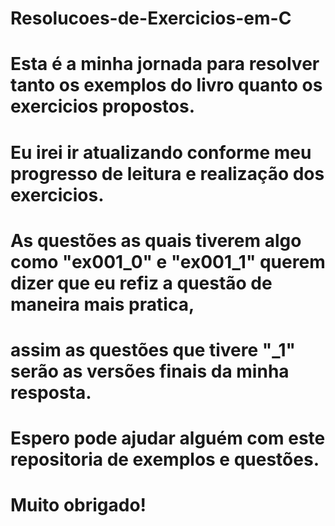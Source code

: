 # Resolucoes-de-Exercicios-em-C
# Esta é a minha jornada para resolver tanto os exemplos do livro quanto os exercicios propostos.
# Eu irei ir atualizando conforme meu progresso de leitura e realização dos exercicios.
# As questões as quais tiverem algo como "ex001_0" e "ex001_1" querem dizer que eu refiz a questão de maneira mais pratica,
# assim as questões que tivere "_1" serão as versões finais da minha resposta.
# Espero pode ajudar alguém com este repositoria de exemplos e questões.
# Muito obrigado! 